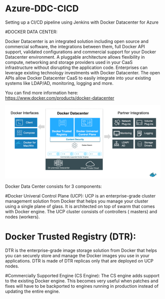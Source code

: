 # Azure-DDC-CICD
Setting up a CI/CD pipeline using Jenkins with Docker Datacenter for Azure 

#DOCKER DATA CENTER:

Docker Datacenter is an integrated solution including open source and commercial software, the integrations between them, full Docker API support, validated configurations and commercial support for your Docker Datacenter environment. A pluggable architecture allows flexibility in compute, networking and storage providers used in your CaaS infrastructure without disrupting the application code. Enterprises can leverage existing technology investments with Docker Datacenter. The open APIs allow Docker Datacenter CaaS to easily integrate into your existing systems like LDAP/AD, monitoring, logging and more.

You can find more information here: https://www.docker.com/products/docker-datacenter

![Alt text](https://github.com/harishjayakumar/Azure-DDC-CICD/blob/master/DDC-Arch.png?raw=true "DDC Components")

Docker Data Center consists for 3 components:

#Docker Univeral Control Plane (UCP):
UCP is an enterprise-grade cluster management solution from Docker that helps you manage your cluster using a single plane of glass. It is architected on top of swarm that comes with Docker engine. The UCP cluster consists of controllers ( masters) and nodes (workers).

# Docker Trusted Registry (DTR):
DTR is the enterprise-grade image storage solution from Docker that helps you can securely store and manage the Docker images you use in your applications. DTR is made of DTR replicas only that are deployed on UCP nodes.

#Commercially Supported Engine (CS Engine):
The CS engine adds support to the existing Docker engine. This becomes very useful when patches and fixes will have to be backported to engines running in production instead of updating the entire engine.



